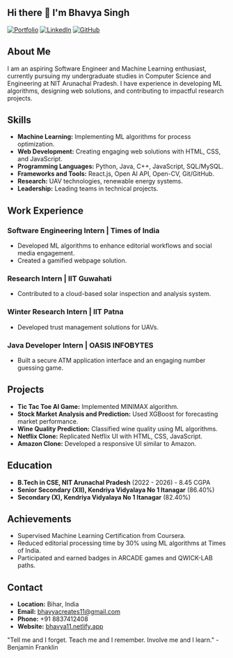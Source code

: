 ## Hi there 👋 I'm  Bhavya Singh

[![Portfolio](https://img.shields.io/badge/Portfolio-Visit-blue)](https://bhavya11.netlify.app/)
[![LinkedIn](https://img.shields.io/badge/LinkedIn-Connect-blue)](https://www.linkedin.com/in/bhavya-singh-18a089223/)
[![GitHub](https://img.shields.io/badge/GitHub-Follow-black)](https://github.com/bhavyasingh9822)

## About Me
I am an aspiring Software Engineer and Machine Learning enthusiast, currently pursuing my undergraduate studies in Computer Science and Engineering at NIT Arunachal Pradesh. I have experience in developing ML algorithms, designing web solutions, and contributing to impactful research projects.

## Skills
- **Machine Learning:** Implementing ML algorithms for process optimization.
- **Web Development:** Creating engaging web solutions with HTML, CSS, and JavaScript.
- **Programming Languages:** Python, Java, C++, JavaScript, SQL/MySQL.
- **Frameworks and Tools:** React.js, Open AI API, Open-CV, Git/GitHub.
- **Research:** UAV technologies, renewable energy systems.
- **Leadership:** Leading teams in technical projects.

## Work Experience
### Software Engineering Intern | Times of India
- Developed ML algorithms to enhance editorial workflows and social media engagement.
- Created a gamified webpage solution.

### Research Intern | IIT Guwahati
- Contributed to a cloud-based solar inspection and analysis system.

### Winter Research Intern | IIT Patna
- Developed trust management solutions for UAVs.

### Java Developer Intern | OASIS INFOBYTES
- Built a secure ATM application interface and an engaging number guessing game.

## Projects
- **Tic Tac Toe AI Game:** Implemented MINIMAX algorithm.
- **Stock Market Analysis and Prediction:** Used XGBoost for forecasting market performance.
- **Wine Quality Prediction:** Classified wine quality using ML algorithms.
- **Netflix Clone:** Replicated Netflix UI with HTML, CSS, JavaScript.
- **Amazon Clone:** Developed a responsive UI similar to Amazon.

## Education
- **B.Tech in CSE, NIT Arunachal Pradesh** (2022 - 2026) - 8.45 CGPA
- **Senior Secondary (XII), Kendriya Vidyalaya No 1 Itanagar** (86.40%)
- **Secondary (X), Kendriya Vidyalaya No 1 Itanagar** (82.40%)

## Achievements
- Supervised Machine Learning Certification from Coursera.
- Reduced editorial processing time by 30% using ML algorithms at Times of India.
- Participated and earned badges in ARCADE games and QWICK-LAB paths.

## Contact
- **Location:** Bihar, India
- **Email:** bhavyacreates11@gmail.com
- **Phone:** +91 8837412408
- **Website:** [bhavya11.netlify.app](https://bhavya11.netlify.app)

"Tell me and I forget. Teach me and I remember. Involve me and I learn." - Benjamin Franklin
